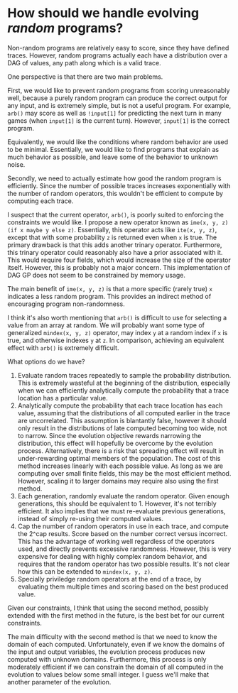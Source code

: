 How should we handle evolving *random* programs?
================================================

Non-random programs are relatively easy to score, since they have defined
traces. However, random programs actually each have a distribution over a DAG
of values, any path along which is a valid trace.

One perspective is that there are two main problems.

First, we would like to prevent random programs from scoring unreasonably well,
because a purely random program can produce the correct output for any input,
and is extremely simple, but is not a useful program. For example, `arb()` may
score as well as `!input[1]` for predicting the next turn in many games (when
`input[1]` is the current turn). However, `input[1]` is the correct program.

Equivalently, we would like the conditions where random behavior are used to be
minimal. Essentially, we would like to find programs that explain as much
behavior as possible, and leave some of the behavior to unknown noise.

Secondly, we need to actually estimate how good the random program is
efficiently. Since the number of possible traces increases exponentially with
the number of random operators, this wouldn't be efficient to compute by
computing each trace.

I suspect that the current operator, `arb()`, is poorly suited to enforcing the
constraints we would like. I propose a new operator known as `ime(x, y, z)`
`(if x maybe y else z)`. Essentially, this operator acts like `ite(x, y, z)`,
except that with some probability `z` is returned even when `x` is true. The
primary drawback is that this adds another trinary operator. Furthermore, this
trinary operator could reasonably also have a prior associated with it. This
would require four fields, which would increase the size of the operator
itself. However, this is probably not a major concern. This implementation of
DAG GP does not seem to be constrained by memory usage.

The main benefit of `ime(x, y, z)` is that a more specific (rarely true) `x`
indicates a less random program. This provides an indirect method of
encouraging program non-randomness.

I think it's also worth mentioning that `arb()` is difficult to use for
selecting a value from an array at random. We will probably want some type of
generalized `mindex(x, y, z)` operator, may index `y` at a random index if `x`
is true, and otherwise indexes `y` at `z`. In comparison, achieving an
equivalent effect with `arb()` is extremely difficult.

What options do we have?

1. Evaluate random traces repeatedly to sample the probability distribution.
   This is extremely wasteful at the beginning of the distribution, especially
   when we can efficiently analytically compute the probability that a trace
   location has a particular value.
2. Analytically compute the probability that each trace location has each
   value, assuming that the distributions of all computed earlier in the trace
   are uncorrelated. This assumption is blantantly false, however it should
   only result in the distributions of late computed becoming too wide, not to
   narrow. Since the evolution objective rewards narrowing the distribution,
   this effect will hopefully be overcome by the evolution process.
   Alternatively, there is a risk that spreading effect will result in
   under-rewarding optimal members of the population. The cost of this method
   increases linearly with each possible value. As long as we are computing
   over small finite fields, this may be the most efficient method.  However,
   scaling it to larger domains may require also using the first method.
3. Each generation, randomly evaluate the random operator. Given enough
   generations, this should be equivalent to 1. However, it's not terribly
   efficient. It also implies that we must re-evaluate previous generations,
   instead of simply re-using their computed values.
4. Cap the number of random operators in use in each trace, and compute the
   2^cap results. Score based on the number correct versus incorrect. This has
   the advantage of working well regardless of the operators used, and directly
   prevents excessive randomness. However, this is very expensive for dealing
   with highly complex random behavior, and requires that the random operator
   has two possible results. It's not clear how this can be extended to
   `mindex(x, y, z)`.
5. Specially priviledge random operators at the end of a trace, by evaluating
   them multiple times and scoring based on the best produced value.


Given our constraints, I think that using the second method, possibly extended
with the first method in the future, is the best bet for our current
constraints.

The main difficulty with the second method is that we need to know the domain
of each computed. Unfortunately, even if we know the domains of the input and
output variables, the evolution process produces new computed with unknown
domains. Furthermore, this process is only moderately efficient if we can
constrain the domain of all computed in the evolution to values below some
small integer. I guess we'll make that another parameter of the evolution.
